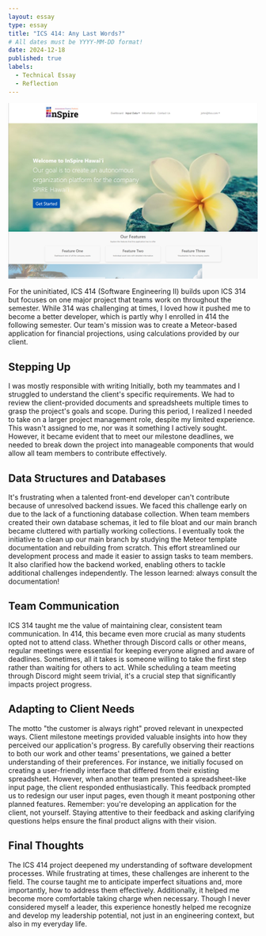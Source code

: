 ```yaml
---
layout: essay
type: essay
title: "ICS 414: Any Last Words?"
# All dates must be YYYY-MM-DD format!
date: 2024-12-18
published: true
labels:
  - Technical Essay
  - Reflection
---
```


<img class="img-fluid" src="../img/414/414-landing.png" style="max-width:100%; display:block;margin:0 auto;">
<br/>
For the uninitiated, ICS 414 (Software Engineering II) builds upon ICS 314 but focuses on one major project that teams work on throughout the semester. While 314 was challenging at times, I loved how it pushed me to become a better developer, which is partly why I enrolled in 414 the following semester. Our team's mission was to create a Meteor-based application for financial projections, using calculations provided by our client. 

## Stepping Up
I was mostly responsible with writing Initially, both my teammates and I struggled to understand the client's specific requirements. We had to review the client-provided documents and spreadsheets multiple times to grasp the project's goals and scope. During this period, I realized I needed to take on a larger project management role, despite my limited experience. This wasn't assigned to me, nor was it something I actively sought. However, it became evident that to meet our milestone deadlines, we needed to break down the project into manageable components that would allow all team members to contribute effectively.

## Data Structures and Databases
It's frustrating when a talented front-end developer can't contribute because of unresolved backend issues. We faced this challenge early on due to the lack of a functioning database collection. When team members created their own database schemas, it led to file bloat and our main branch became cluttered with partially working collections. I eventually took the initiative to clean up our main branch by studying the Meteor template documentation and rebuilding from scratch. This effort streamlined our development process and made it easier to assign tasks to team members. It also clarified how the backend worked, enabling others to tackle additional challenges independently. The lesson learned: always consult the documentation!

## Team Communication
ICS 314 taught me the value of maintaining clear, consistent team communication. In 414, this became even more crucial as many students opted not to attend class. Whether through Discord calls or other means, regular meetings were essential for keeping everyone aligned and aware of deadlines. Sometimes, all it takes is someone willing to take the first step rather than waiting for others to act. While scheduling a team meeting through Discord might seem trivial, it's a crucial step that significantly impacts project progress.

## Adapting to Client Needs
The motto "the customer is always right" proved relevant in unexpected ways. Client milestone meetings provided valuable insights into how they perceived our application's progress. By carefully observing their reactions to both our work and other teams' presentations, we gained a better understanding of their preferences. For instance, we initially focused on creating a user-friendly interface that differed from their existing spreadsheet. However, when another team presented a spreadsheet-like input page, the client responded enthusiastically. This feedback prompted us to redesign our user input pages, even though it meant postponing other planned features. Remember: you're developing an application for the client, not yourself. Staying attentive to their feedback and asking clarifying questions helps ensure the final product aligns with their vision.

## Final Thoughts
The ICS 414 project deepened my understanding of software development processes. While frustrating at times, these challenges are inherent to the field. The course taught me to anticipate imperfect situations and, more importantly, how to address them effectively. Additionally, it helped me become more comfortable taking charge when necessary. Though I never considered myself a leader, this experience honestly helped me recognize and develop my leadership potential, not just in an engineering context, but also in my everyday life.
